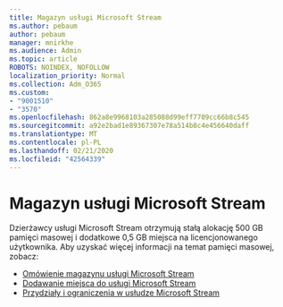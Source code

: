 ```yaml
---
title: Magazyn usługi Microsoft Stream
ms.author: pebaum
author: pebaum
manager: mnirkhe
ms.audience: Admin
ms.topic: article
ROBOTS: NOINDEX, NOFOLLOW
localization_priority: Normal
ms.collection: Adm_O365
ms.custom:
- "9001510"
- "3570"
ms.openlocfilehash: 862a8e9968103a285088d99eff7709cc66b8c545
ms.sourcegitcommit: a92e2bad1e89367307e78a514b8c4e456640daff
ms.translationtype: MT
ms.contentlocale: pl-PL
ms.lasthandoff: 02/21/2020
ms.locfileid: "42564339"
---
```

# <a name="microsoft-stream-storage"></a>Magazyn usługi Microsoft Stream

Dzierżawcy usługi Microsoft Stream otrzymują stałą alokację 500 GB pamięci masowej i dodatkowe 0,5 GB miejsca na licencjonowanego użytkownika.
Aby uzyskać więcej informacji na temat pamięci masowej, zobacz:

- [Omówienie magazynu usługi Microsoft Stream](https://docs.microsoft.com/stream/license-overview#storage)
- [Dodawanie miejsca do usługi Microsoft Stream](https://docs.microsoft.com/stream/storage-add-on)
- [Przydziały i ograniczenia w usłudze Microsoft Stream](https://docs.microsoft.com/stream/quotas-and-limitations)
